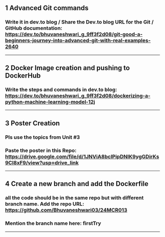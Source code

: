 ## 1 Advanced Git commands 
###  Write it in dev.to blog / Share the Dev.to blog URL for the Git / GitHub documentation: https://dev.to/bhuvaneshwari_g_9ff3f2d08/git-good-a-beginners-journey-into-advanced-git-with-real-examples-2640
-----
## 2 Docker Image creation and pushing to DockerHub
###  Write the steps and commands in dev.to blog: https://dev.to/bhuvaneshwari_g_9ff3f2d08/dockerizing-a-python-machine-learning-model-12j
-----
## 3 Poster Creation
###  Pls use the topics from Unit #3
###  Paste the poster in this Repo: https://drive.google.com/file/d/1JNViA8bcIPipDNIK9ygGDirKs9CI8xF9/view?usp=drive_link
-----
## 4 Create a new branch and add the Dockerfile
###  all the code should be in the same repo but with different branch name. Add the repo URL: https://github.com/Bhuvaneshwari03/24MCR013
###  Mention the branch name here: firstTry
-----
